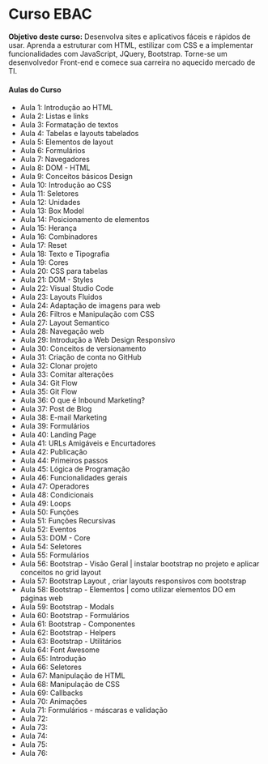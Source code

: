 # Curso EBAC

**Objetivo deste curso:** Desenvolva sites e aplicativos fáceis e rápidos de usar. Aprenda a estruturar com HTML, estilizar com CSS e a implementar funcionalidades com JavaScript, JQuery, Bootstrap. Torne-se um desenvolvedor Front-end e comece sua carreira no aquecido mercado de TI.


#### Aulas do Curso
* Aula 1: Introdução ao HTML
* Aula 2: Listas e links
* Aula 3: Formatação de textos
* Aula 4: Tabelas e layouts tabelados
* Aula 5: Elementos de layout
* Aula 6: Formulários
* Aula 7: Navegadores
* Aula 8: DOM - HTML
* Aula 9: Conceitos básicos Design
* Aula 10: Introdução ao CSS
* Aula 11: Seletores
* Aula 12: Unidades
* Aula 13: Box Model
* Aula 14: Posicionamento de elementos
* Aula 15: Herança
* Aula 16: Combinadores
* Aula 17: Reset
* Aula 18: Texto e Tipografia
* Aula 19: Cores
* Aula 20: CSS para tabelas
* Aula 21: DOM - Styles
* Aula 22: Visual Studio Code
* Aula 23: Layouts Fluidos
* Aula 24: Adaptação de imagens para web
* Aula 26: Filtros e Manipulação com CSS
* Aula 27: Layout Semantico
* Aula 28: Navegação web
* Aula 29: Introdução a Web Design Responsivo
* Aula 30: Conceitos de versionamento
* Aula 31: Criação de conta no GitHub
* Aula 32: Clonar projeto
* Aula 33: Comitar alterações
* Aula 34: Git Flow
* Aula 35: Git Flow
* Aula 36: O que é Inbound Marketing?
* Aula 37: Post de Blog
* Aula 38: E-mail Marketing
* Aula 39: Formulários
* Aula 40: Landing Page
* Aula 41: URLs Amigáveis e Encurtadores
* Aula 42: Publicação
* Aula 44: Primeiros passos
* Aula 45: Lógica de Programação
* Aula 46: Funcionalidades gerais
* Aula 47: Operadores
* Aula 48: Condicionais
* Aula 49: Loops
* Aula 50: Funções
* Aula 51: Funções Recursivas
* Aula 52: Eventos
* Aula 53: DOM - Core
* Aula 54: Seletores
* Aula 55: Formulários
* Aula 56: Bootstrap - Visão Geral | instalar bootstrap no projeto e aplicar conceitos no grid layout
* Aula 57: Bootstrap Layout , criar layouts responsivos com bootstrap
* Aula 58: Bootstrap - Elementos | como utilizar elementos DO em páginas web
* Aula 59: Bootstrap - Modals
* Aula 60: Bootstrap - Formulários
* Aula 61: Bootstrap - Componentes
* Aula 62: Bootstrap - Helpers
* Aula 63: Bootstrap - Utilitários
* Aula 64: Font Awesome
* Aula 65: Introdução
* Aula 66: Seletores
* Aula 67: Manipulação de HTML
* Aula 68: Manipulação de CSS
* Aula 69: Callbacks
* Aula 70: Animações
* Aula 71: Formulários - máscaras e validação
* Aula 72: 
* Aula 73: 
* Aula 74: 
* Aula 75: 
* Aula 76: 